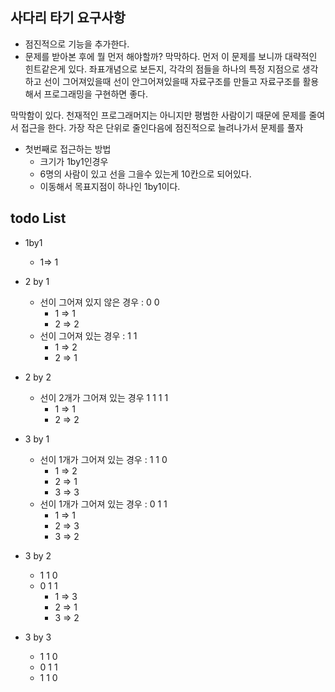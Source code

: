 ## 사다리 타기 요구사항

- 점진적으로 기능을 추가한다.
- 문제를 받아본 후에 뭘 먼저 해야할까? 막막하다.
먼저 이 문제를 보니까 대략적인 힌트같은게 있다.
좌표개념으로 보든지, 각각의 점들을 하나의 특정 지점으로 생각하고
선이 그어져있을때 선이 안그어져있을때 자료구조를 만들고 자료구조를 활용해서 
프로그래밍을 구현하면 좋다.

막막함이 있다. 천재적인 프로그래머지는 아니지만 평범한 사람이기 때문에 문제를 줄여서
접근을 한다. 가장 작은 단위로 줄인다음에 점진적으로 늘려나가서 문제를 풀자

- 첫번째로 접근하는 방법
    - 크기가 1by1인경우 
    - 6명의 사람이 있고 선을 그을수 있는게 10칸으로 되어있다.
    - 이동해서 목표지점이 하나인 1by1이다.
    
    
## todo List
- 1by1
    - 1=> 1

- 2 by 1
    - 선이 그어져 있지 않은 경우 : 0 0 
        - 1 => 1
        - 2 => 2
    - 선이 그어져 있는 경우 : 1 1 
        - 1 => 2
        - 2 => 1
- 2 by 2
    - 선이 2개가 그어져 있는 경우
    1 1 
    1 1
        - 1 => 1
        - 2 => 2
- 3 by 1
    - 선이 1개가 그어져 있는 경우 : 1 1 0
        - 1 => 2
        - 2 => 1
        - 3 => 3
    - 선이 1개가 그어져 있는 경우 : 0 1 1
        - 1 => 1
        - 2 => 3
        - 3 => 2
        
- 3 by 2
    - 1 1 0
    - 0 1 1
        - 1 => 3
        - 2 => 1
        - 3 => 2
        
- 3 by 3
    - 1 1 0
    - 0 1 1
    - 1 1 0
    